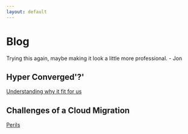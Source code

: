 ```yaml
---
layout: default
---
```

# Blog

Trying this again, maybe making it look a little more professional. - Jon

## Hyper Converged'?'

[Understanding why it fit for us](https://jonjunell.github.io/posts/2018-04-15-hypercon.html)

## Challenges of a Cloud Migration

[Perils](https://jonjunell.github.io/posts/2018-08-10-cloudy.html)